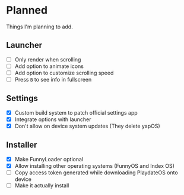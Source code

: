 # Planned

Things I'm planning to add.

## Launcher

- [ ] Only render when scrolling
- [ ] Add option to animate icons
- [ ] Add option to customize scrolling speed
- [ ] Press `B` to see info in fullscreen

## Settings

- [x] Custom build system to patch official settings app
- [x] Integrate options with launcher
- [x] Don't allow on device system updates (They delete yapOS)

## Installer

- [x] Make FunnyLoader optional
- [x] Allow installing other operating systems (FunnyOS and Index OS)
- [ ] Copy access token generated while downloading PlaydateOS onto device
- [ ] Make it actually install
